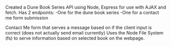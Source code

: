Created a Dune Book Series API using Node, Express for use with AJAX and fetch.
Has 2 endpoints:
  -One for the dune book series
  -One for a contact me form submission
  
Contact Me form that serves a message based on if the client input is correct (does not actually send email currently)
Uses the Node File System (fs) to serve information based on selected book on the webpage.



